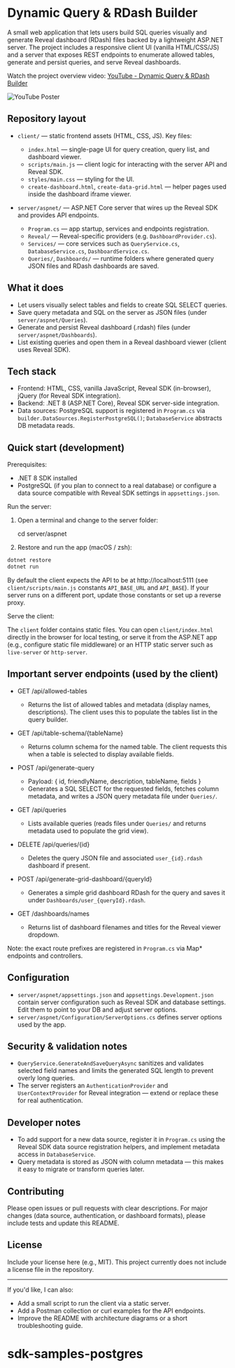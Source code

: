 # Dynamic Query & RDash Builder

A small web application that lets users build SQL queries visually and generate Reveal dashboard (RDash) files backed by a lightweight ASP.NET server. The project includes a responsive client UI (vanilla HTML/CSS/JS) and a server that exposes REST endpoints to enumerate allowed tables, generate and persist queries, and serve Reveal dashboards.

Watch the project overview video: [YouTube - Dynamic Query & RDash Builder](https://youtu.be/6wWYeSIhFqs)

![YouTube Poster](https://i.ytimg.com/vi/6wWYeSIhFqs/maxresdefault.jpg)

## Repository layout

- `client/` — static frontend assets (HTML, CSS, JS). Key files:
  - `index.html` — single-page UI for query creation, query list, and dashboard viewer.
  - `scripts/main.js` — client logic for interacting with the server API and Reveal SDK.
  - `styles/main.css` — styling for the UI.
  - `create-dashboard.html`, `create-data-grid.html` — helper pages used inside the dashboard iframe viewer.

- `server/aspnet/` — ASP.NET Core server that wires up the Reveal SDK and provides API endpoints.
  - `Program.cs` — app startup, services and endpoints registration.
  - `Reveal/` — Reveal-specific providers (e.g. `DashboardProvider.cs`).
  - `Services/` — core services such as `QueryService.cs`, `DatabaseService.cs`, `DashboardService.cs`.
  - `Queries/`, `Dashboards/` — runtime folders where generated query JSON files and RDash dashboards are saved.

## What it does

- Let users visually select tables and fields to create SQL SELECT queries.
- Save query metadata and SQL on the server as JSON files (under `server/aspnet/Queries`).
- Generate and persist Reveal dashboard (.rdash) files (under `server/aspnet/Dashboards`).
- List existing queries and open them in a Reveal dashboard viewer (client uses Reveal SDK).

## Tech stack

- Frontend: HTML, CSS, vanilla JavaScript, Reveal SDK (in-browser), jQuery (for Reveal SDK integration).
- Backend: .NET 8 (ASP.NET Core), Reveal SDK server-side integration.
- Data sources: PostgreSQL support is registered in `Program.cs` via `builder.DataSources.RegisterPostgreSQL()`; `DatabaseService` abstracts DB metadata reads.

## Quick start (development)

Prerequisites:

- .NET 8 SDK installed
- PostgreSQL (if you plan to connect to a real database) or configure a data source compatible with Reveal SDK settings in `appsettings.json`.

Run the server:

1. Open a terminal and change to the server folder:

   cd server/aspnet

2. Restore and run the app (macOS / zsh):

```bash
dotnet restore
dotnet run
```

By default the client expects the API to be at http://localhost:5111 (see `client/scripts/main.js` constants `API_BASE_URL` and `API_BASE`). If your server runs on a different port, update those constants or set up a reverse proxy.

Serve the client:

The `client` folder contains static files. You can open `client/index.html` directly in the browser for local testing, or serve it from the ASP.NET app (e.g., configure static file middleware) or an HTTP static server such as `live-server` or `http-server`.

## Important server endpoints (used by the client)

- GET /api/allowed-tables
  - Returns the list of allowed tables and metadata (display names, descriptions). The client uses this to populate the tables list in the query builder.

- GET /api/table-schema/{tableName}
  - Returns column schema for the named table. The client requests this when a table is selected to display available fields.

- POST /api/generate-query
  - Payload: { id, friendlyName, description, tableName, fields }
  - Generates a SQL SELECT for the requested fields, fetches column metadata, and writes a JSON query metadata file under `Queries/`.

- GET /api/queries
  - Lists available queries (reads files under `Queries/` and returns metadata used to populate the grid view).

- DELETE /api/queries/{id}
  - Deletes the query JSON file and associated `user_{id}.rdash` dashboard if present.

- POST /api/generate-grid-dashboard/{queryId}
  - Generates a simple grid dashboard RDash for the query and saves it under `Dashboards/user_{queryId}.rdash`.

- GET /dashboards/names
  - Returns list of dashboard filenames and titles for the Reveal viewer dropdown.

Note: the exact route prefixes are registered in `Program.cs` via Map* endpoints and controllers.

## Configuration

- `server/aspnet/appsettings.json` and `appsettings.Development.json` contain server configuration such as Reveal SDK and database settings. Edit them to point to your DB and adjust server options.
- `server/aspnet/Configuration/ServerOptions.cs` defines server options used by the app.

## Security & validation notes

- `QueryService.GenerateAndSaveQueryAsync` sanitizes and validates selected field names and limits the generated SQL length to prevent overly long queries.
- The server registers an `AuthenticationProvider` and `UserContextProvider` for Reveal integration — extend or replace these for real authentication.

## Developer notes

- To add support for a new data source, register it in `Program.cs` using the Reveal SDK data source registration helpers, and implement metadata access in `DatabaseService`.
- Query metadata is stored as JSON with column metadata — this makes it easy to migrate or transform queries later.

## Contributing

Please open issues or pull requests with clear descriptions. For major changes (data source, authentication, or dashboard formats), please include tests and update this README.

## License

Include your license here (e.g., MIT). This project currently does not include a license file in the repository.

---

If you'd like, I can also:

- Add a small script to run the client via a static server.
- Add a Postman collection or curl examples for the API endpoints.
- Improve the README with architecture diagrams or a short troubleshooting guide.
# sdk-samples-postgres